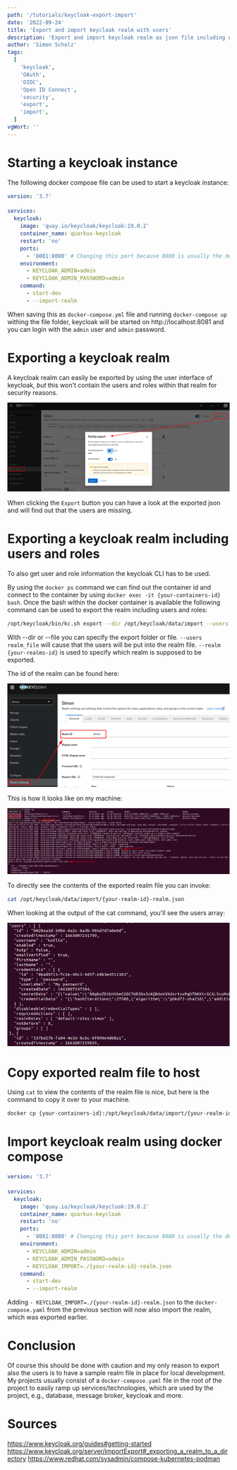 ```yaml
---
path: '/tutorials/keycloak-export-import'
date: '2022-09-24'
title: 'Export and import keycloak realm with users'
description: 'Export and import keycloak realm as json file including users and roles'
author: 'Simon Scholz'
tags:
  [
    'keycloak',
    'OAuth',
    'OIDC',
    'Open ID Connect',
    'security',
    'export',
    'import',
  ]
vgWort: ''
---
```


# Starting a keycloak instance

The following docker compose file can be used to start a keycloak instance:

```yaml
version: '3.7'

services:
  keycloak:
    image: 'quay.io/keycloak/keycloak:19.0.2'
    container_name: quarkus-keycloak
    restart: 'no'
    ports:
      - '8081:8080' # Changing this port because 8080 is usually the default for the quarkus app
    environment:
      - KEYCLOAK_ADMIN=admin
      - KEYCLOAK_ADMIN_PASSWORD=admin
    command:
      - start-dev
      - --import-realm
```

When saving this as `docker-compose.yml` file and running `docker-compose up` withing the file folder,
keycloak will be started on http://localhost:8081 and you can login with the `admin` user and `admin` password.

# Exporting a keycloak realm

A keycloak realm can easily be exported by using the user interface of keycloak,
_but_ this won't contain the users and roles within that realm for security reasons.

![Partial Realm Export](./partial-realm-export.png)

When clicking the `Export` button you can have a look at the exported json and will find out that the users are missing.

# Exporting a keycloak realm including users and roles

To also get user and role information the keycloak CLI has to be used.

By using the `docker ps` command we can find out the container id and connect to the container by using `docker exec -it {your-containers-id} bash`.
Once the bash within the docker container is available the following command can be used to export the realm including users and roles:

```bash
/opt/keycloak/bin/kc.sh export --dir /opt/keycloak/data/import --users realm_file --realm {your-realms-id}
```

With --dir or --file you can specify the export folder or file.
`--users realm_file` will cause that the users will be put into the realm file.
`--realm {your-realms-id}` is used to specify which realm is supposed to be exported.

The id of the realm can be found here:

![Realm Id](./realm-id.png)

This is how it looks like on my machine:

![Example of the commands](./terminal-exporting-realm.png)

To directly see the contents of the exported realm file you can invoke:

```bash
cat /opt/keycloak/data/import/{your-realm-id}-realm.json
```

When looking at the output of the cat command, you'll see the users array:

![Cat output of realm](./terminal-cat-output.png)

# Copy exported realm file to host

Using `cat` to view the contents of the realm file is nice, but here is the command to copy it over to your machine.

```bash
docker cp {your-containers-id}:/opt/keycloak/data/import/{your-realm-id}-realm.json /{your-desired-location-on-host}
```

# Import keycloak realm using docker compose

```yaml
version: '3.7'

services:
  keycloak:
    image: 'quay.io/keycloak/keycloak:19.0.2'
    container_name: quarkus-keycloak
    restart: 'no'
    ports:
      - '8081:8080' # Changing this port because 8080 is usually the default for the quarkus app
    environment:
      - KEYCLOAK_ADMIN=admin
      - KEYCLOAK_ADMIN_PASSWORD=admin
      - KEYCLOAK_IMPORT=./{your-realm-id}-realm.json
    command:
      - start-dev
      - --import-realm
```

Adding `- KEYCLOAK_IMPORT=./{your-realm-id}-realm.json` to the `docker-compose.yaml` from the previous section will now also import the realm,
which was exported earlier.

# Conclusion

Of course this should be done with caution and my only reason to export also the users is to have a sample realm file in place for local development.
My projects usually consist of a `docker-compose.yaml` file in the root of the project to easily ramp up services/technologies, which are used by the project, e.g., database, message broker, keycloak and more.

# Sources

https://www.keycloak.org/guides#getting-started
https://www.keycloak.org/server/importExport#_exporting_a_realm_to_a_directory
https://www.redhat.com/sysadmin/compose-kubernetes-podman
